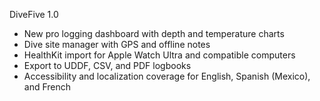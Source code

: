 DiveFive 1.0
- New pro logging dashboard with depth and temperature charts
- Dive site manager with GPS and offline notes
- HealthKit import for Apple Watch Ultra and compatible computers
- Export to UDDF, CSV, and PDF logbooks
- Accessibility and localization coverage for English, Spanish (Mexico), and French
